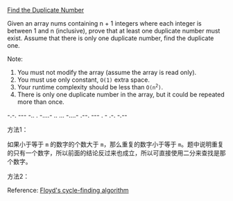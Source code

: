 [Find the Duplicate Number](https://leetcode.com/problems/find-the-duplicate-number/)

Given an array nums containing n + 1 integers where each integer is between 1 and n (inclusive), prove that at least one duplicate number must exist. Assume that there is only one duplicate number, find the duplicate one.

Note:

1. You must not modify the array (assume the array is read only).
2. You must use only constant, `O(1)` extra space.
3. Your runtime complexity should be less than <code>O(n<sup>2</sup>)</code>.
4. There is only one duplicate number in the array, but it could be repeated more than once.

-.-. --- -.. . -....- .. ... -....- .--. --- . - .-. -.--

方法1：

如果小于等于 `m` 的数字的个数大于 `m`，那么重复的数字小于等于 `m`。题中说明重复的只有一个数字，所以前面的结论反过来也成立，所以可直接使用二分来查找是那个数字。

方法2：

Reference: [Floyd's cycle-finding algorithm](https://en.wikipedia.org/wiki/Cycle_detection#Tortoise_and_hare)